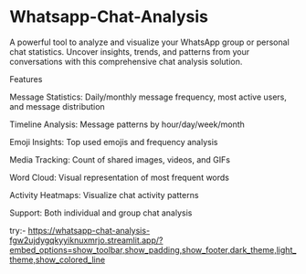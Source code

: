 # Whatsapp-Chat-Analysis
A powerful tool to analyze and visualize your WhatsApp group or personal chat statistics. Uncover insights, trends, and patterns from your conversations with this comprehensive chat analysis solution.

Features

Message Statistics: Daily/monthly message frequency, most active users, and message distribution

Timeline Analysis: Message patterns by hour/day/week/month

Emoji Insights: Top used emojis and frequency analysis

Media Tracking: Count of shared images, videos, and GIFs

Word Cloud: Visual representation of most frequent words

Activity Heatmaps: Visualize chat activity patterns

Support: Both individual and group chat analysis

try:- https://whatsapp-chat-analysis-fgw2ujdygqkyyiknuxmrjo.streamlit.app/?embed_options=show_toolbar,show_padding,show_footer,dark_theme,light_theme,show_colored_line
